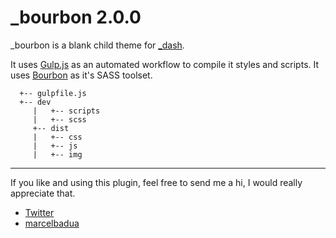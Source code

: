 # _bourbon 2.0.0

_bourbon is a blank child theme for [_dash](https://github.com/marcelbadua/_dash).

It uses [Gulp.js](https://gulpjs.com/) as an automated workflow to compile it styles and scripts. It uses [Bourbon](https://www.bourbon.io/) as it's SASS toolset. 



      +-- gulpfile.js
      +-- dev
         |   +-- scripts
         |   +-- scss
         +-- dist
         |   +-- css
         |   +-- js
         |   +-- img


---

If you like and using this plugin, feel free to send me a hi, I would really appreciate that.

 - [Twitter](https://twitter.com/marcelbadua)
 - [marcelbadua](http://marcelbadua.com/)
